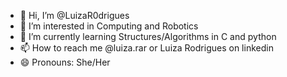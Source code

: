- 👋 Hi, I’m @LuizaR0drigues
- 👀 I’m interested in Computing and Robotics
- 🌱 I’m currently learning Structures/Algorithms in C and python
- 📫 How to reach me @luiza.rar or Luiza Rodrigues on linkedin
- 😄 Pronouns: She/Her


<!---
LuizaR0drigues/LuizaR0drigues is a ✨ special ✨ repository because its `README.md` (this file) appears on your GitHub profile.
You can click the Preview link to take a look at your changes.
--->
